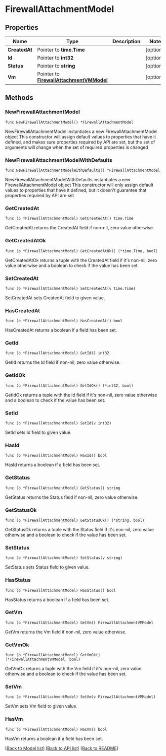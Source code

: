 # FirewallAttachmentModel

## Properties

Name | Type | Description | Notes
------------ | ------------- | ------------- | -------------
**CreatedAt** | Pointer to **time.Time** |  | [optional] 
**Id** | Pointer to **int32** |  | [optional] 
**Status** | Pointer to **string** |  | [optional] 
**Vm** | Pointer to [**FirewallAttachmentVMModel**](FirewallAttachmentVMModel.md) |  | [optional] 

## Methods

### NewFirewallAttachmentModel

`func NewFirewallAttachmentModel() *FirewallAttachmentModel`

NewFirewallAttachmentModel instantiates a new FirewallAttachmentModel object
This constructor will assign default values to properties that have it defined,
and makes sure properties required by API are set, but the set of arguments
will change when the set of required properties is changed

### NewFirewallAttachmentModelWithDefaults

`func NewFirewallAttachmentModelWithDefaults() *FirewallAttachmentModel`

NewFirewallAttachmentModelWithDefaults instantiates a new FirewallAttachmentModel object
This constructor will only assign default values to properties that have it defined,
but it doesn't guarantee that properties required by API are set

### GetCreatedAt

`func (o *FirewallAttachmentModel) GetCreatedAt() time.Time`

GetCreatedAt returns the CreatedAt field if non-nil, zero value otherwise.

### GetCreatedAtOk

`func (o *FirewallAttachmentModel) GetCreatedAtOk() (*time.Time, bool)`

GetCreatedAtOk returns a tuple with the CreatedAt field if it's non-nil, zero value otherwise
and a boolean to check if the value has been set.

### SetCreatedAt

`func (o *FirewallAttachmentModel) SetCreatedAt(v time.Time)`

SetCreatedAt sets CreatedAt field to given value.

### HasCreatedAt

`func (o *FirewallAttachmentModel) HasCreatedAt() bool`

HasCreatedAt returns a boolean if a field has been set.

### GetId

`func (o *FirewallAttachmentModel) GetId() int32`

GetId returns the Id field if non-nil, zero value otherwise.

### GetIdOk

`func (o *FirewallAttachmentModel) GetIdOk() (*int32, bool)`

GetIdOk returns a tuple with the Id field if it's non-nil, zero value otherwise
and a boolean to check if the value has been set.

### SetId

`func (o *FirewallAttachmentModel) SetId(v int32)`

SetId sets Id field to given value.

### HasId

`func (o *FirewallAttachmentModel) HasId() bool`

HasId returns a boolean if a field has been set.

### GetStatus

`func (o *FirewallAttachmentModel) GetStatus() string`

GetStatus returns the Status field if non-nil, zero value otherwise.

### GetStatusOk

`func (o *FirewallAttachmentModel) GetStatusOk() (*string, bool)`

GetStatusOk returns a tuple with the Status field if it's non-nil, zero value otherwise
and a boolean to check if the value has been set.

### SetStatus

`func (o *FirewallAttachmentModel) SetStatus(v string)`

SetStatus sets Status field to given value.

### HasStatus

`func (o *FirewallAttachmentModel) HasStatus() bool`

HasStatus returns a boolean if a field has been set.

### GetVm

`func (o *FirewallAttachmentModel) GetVm() FirewallAttachmentVMModel`

GetVm returns the Vm field if non-nil, zero value otherwise.

### GetVmOk

`func (o *FirewallAttachmentModel) GetVmOk() (*FirewallAttachmentVMModel, bool)`

GetVmOk returns a tuple with the Vm field if it's non-nil, zero value otherwise
and a boolean to check if the value has been set.

### SetVm

`func (o *FirewallAttachmentModel) SetVm(v FirewallAttachmentVMModel)`

SetVm sets Vm field to given value.

### HasVm

`func (o *FirewallAttachmentModel) HasVm() bool`

HasVm returns a boolean if a field has been set.


[[Back to Model list]](../README.md#documentation-for-models) [[Back to API list]](../README.md#documentation-for-api-endpoints) [[Back to README]](../README.md)



